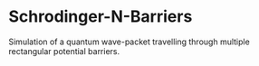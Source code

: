 # Schrodinger-N-Barriers
Simulation of a quantum wave-packet travelling through multiple rectangular potential barriers.
